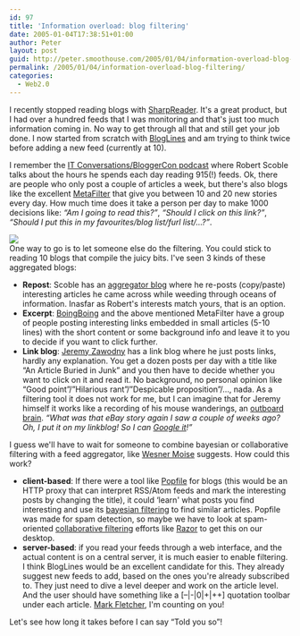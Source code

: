 ```yaml
---
id: 97
title: 'Information overload: blog filtering'
date: 2005-01-04T17:38:51+01:00
author: Peter
layout: post
guid: http://peter.smoothouse.com/2005/01/04/information-overload-blog-filtering/
permalink: /2005/01/04/information-overload-blog-filtering/
categories:
  - Web2.0
---
```

I recently stopped reading blogs with [SharpReader](http://www.sharpreader.net/). It's a great product, but I had over a hundred feeds that I was monitoring and that's just too much information coming in. No way to get through all that and still get your job done. I now started from scratch with [BlogLines](http://www.bloglines.com) and am trying to think twice before adding a new feed (currently at 10).

I remember the [IT Conversations/BloggerCon podcast](http://www.itconversations.com/shows/detail278.html) where Robert Scoble talks about the hours he spends each day reading 915(!) feeds. Ok, there are people who only post a couple of articles a week, but there's also blogs like the excellent [MetaFilter](http://www.metafilter.com/) that give you between 10 and 20 new stories every day. How much time does it take a person per day to make 1000 decisions like: _&#8220;Am I going to read this?&#8221;_, _&#8220;Should I click on this link?&#8221;_, _&#8220;Should I put this in my favourites/blog list/furl list/&#8230;?&#8221;_. 

![](http://www.pixagogo.com/S5CLnY1NL-yFyDmySSQsXgk!yudhxb8Ek0vZQfBsdgShVQ4eRV!8sGo!rdznPxjmD4T0A3Ik7V!VhpE7dFd9IwbxprI6kh8vBL/sieve2.jpg)  
One way to go is to let someone else do the filtering. You could stick to reading 10 blogs that compile the juicy bits. I've seen 3 kinds of these aggregated blogs:

  * **Repost**: Scoble has an [aggregator blog](http://www.kunal.org/scoble/) where he re-posts (copy/paste) interesting articles he came across while weeding through oceans of information. Inasfar as Robert's interests match yours, that is an option. 
  * **Excerpt**: [BoingBoing](http://boingboing.net/) and the above mentioned MetaFilter have a group of people posting interesting links embedded in small articles (5-10 lines) with the short content or some background info and leave it to you to decide if you want to click further. 
  * **Link blog**: [Jeremy Zawodny](http://jeremy.zawodny.com/linkblog/) has a link blog where he just posts links, hardly any explanation. You get a dozen posts per day with a title like &#8220;An Article Buried in Junk&#8221; and you then have to decide whether you want to click on it and read it. No background, no personal opinion like &#8220;Good point&#8221;/&#8221;Hilarious rant&#8221;/&#8221;Despicable proposition&#8221;/&#8230;, nada. As a filtering tool it does not work for me, but I can imagine that for Jeremy himself it works like a recording of his mouse wanderings, an [outboard brain](http://www.downtheavenue.com/2004/11/scoble_on_infor.html). _&#8220;What was that eBay story again I saw a couple of weeks ago? Oh, I put it on my linkblog! So I can [Google it](http://www.google.com/search?hl=en&q=site%3Azawodny.com+linkblog+ebay)!&#8221;_

I guess we'll have to wait for someone to combine bayesian or collaborative filtering with a feed aggregator, like [Wesner Moise](http://wesnerm.blogs.com/net_undocumented/2004/08/rss_reader_wish.html) suggests. How could this work?

  * **client-based**: If there were a tool like [Popfile](http://popfile.sourceforge.net/) for blogs (this would be an HTTP proxy that can interpret RSS/Atom feeds and mark the interesting posts by changing the title), it could &#8216;learn' what posts you find interesting and use its [bayesian filtering](http://en.wikipedia.org/wiki/Bayesian_filtering) to find similar articles. Popfile was made for spam detection, so maybe we have to look at spam-oriented [collaborative filtering](http://en.wikipedia.org/wiki/Collaborative_filtering) efforts like [Razor](http://razor.sourceforge.net/) to get this on our desktop. 
  * **server-based**: if you read your feeds through a web interface, and the actual content is on a central server, it is much easier to enable filtering. I think BlogLines would be an excellent candidate for this. They already suggest new feeds to add, based on the ones you're already subscribed to. They just need to dive a level deeper and work on the article level. And the user should have something like a [&#8211;|-|0|+|++] quotation toolbar under each article. [Mark Fletcher](http://www.wingedpig.com/), I'm counting on you!

Let's see how long it takes before I can say &#8220;Told you so&#8221;!